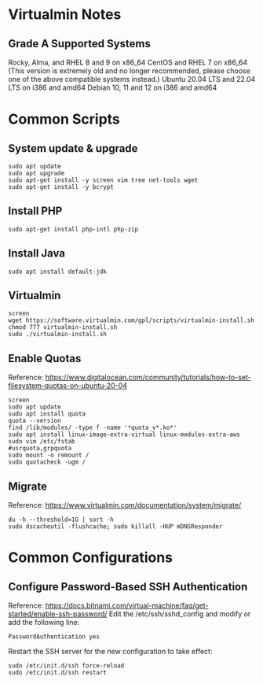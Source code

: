 # Virtualmin Notes
## Grade A Supported Systems
Rocky, Alma, and RHEL 8 and 9 on x86_64
CentOS and RHEL 7 on x86_64 (This version is extremely old and no longer recommended, please choose one of the above compatible systems instead.)
Ubuntu 20.04 LTS and 22.04 LTS on i386 and amd64
Debian 10, 11 and 12 on i386 and amd64

# Common Scripts
## System update & upgrade
```shell
sudo apt update
sudo apt upgrade
sudo apt-get install -y screen vim tree net-tools wget
sudo apt-get install -y bcrypt
```

## Install PHP
```shell
sudo apt-get install php-intl php-zip
```

## Install Java
```shell
sudo apt install default-jdk
```

## Virtualmin
```shell
screen
wget https://software.virtualmin.com/gpl/scripts/virtualmin-install.sh
chmod 777 virtualmin-install.sh
sudo ./virtualmin-install.sh
```

## Enable Quotas
Reference: https://www.digitalocean.com/community/tutorials/how-to-set-filesystem-quotas-on-ubuntu-20-04
```shell
screen
sudo apt update
sudo apt install quota
quota --version
find /lib/modules/ -type f -name '*quota_v*.ko*'
sudo apt install linux-image-extra-virtual linux-modules-extra-aws
sudo vim /etc/fstab
#usrquota,grpquota
sudo mount -o remount /
sudo quotacheck -ugm /
```

## Migrate
Reference: https://www.virtualmin.com/documentation/system/migrate/
```shell
du -h --threshold=1G | sort -h
sudo dscacheutil -flushcache; sudo killall -HUP mDNSResponder
```


# Common Configurations
## Configure Password-Based SSH Authentication
Reference: https://docs.bitnami.com/virtual-machine/faq/get-started/enable-ssh-password/
Edit the /etc/ssh/sshd_config and modify or add the following line:
```shell
PasswordAuthentication yes
```
Restart the SSH server for the new configuration to take effect:
```shell
sudo /etc/init.d/ssh force-reload
sudo /etc/init.d/ssh restart

```

